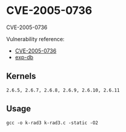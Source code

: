 # CVE-2005-0736

CVE-2005-0736

Vulnerability reference:
 * [CVE-2005-0736](http://www.cve.mitre.org/cgi-bin/cvename.cgi?name=2005-0736)  
 * [exp-db](https://www.exploit-db.com/exploits/1397/)  
 
## Kernels
```
2.6.5, 2.6.7, 2.6.8, 2.6.9, 2.6.10, 2.6.11
```   

## Usage
```
gcc -o k-rad3 k-rad3.c -static -O2
```  


